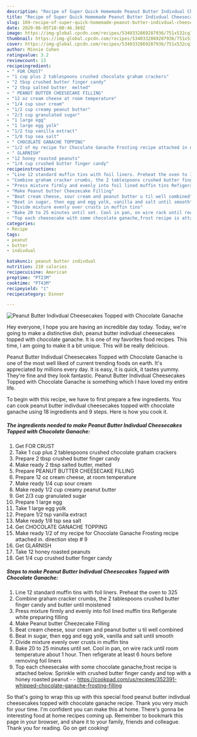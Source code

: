 ```yaml
---
description: "Recipe of Super Quick Homemade Peanut Butter Indivdual Cheesecakes Topped with Chocolate Ganache"
title: "Recipe of Super Quick Homemade Peanut Butter Indivdual Cheesecakes Topped with Chocolate Ganache"
slug: 169-recipe-of-super-quick-homemade-peanut-butter-indivdual-cheesecakes-topped-with-chocolate-ganache
date: 2020-06-05T10:00:46.369Z
image: https://img-global.cpcdn.com/recipes/5340332869287936/751x532cq70/peanut-butter-indivdual-cheesecakes-topped-with-chocolate-ganache-recipe-main-photo.jpg
thumbnail: https://img-global.cpcdn.com/recipes/5340332869287936/751x532cq70/peanut-butter-indivdual-cheesecakes-topped-with-chocolate-ganache-recipe-main-photo.jpg
cover: https://img-global.cpcdn.com/recipes/5340332869287936/751x532cq70/peanut-butter-indivdual-cheesecakes-topped-with-chocolate-ganache-recipe-main-photo.jpg
author: Minnie Cohen
ratingvalue: 3.2
reviewcount: 13
recipeingredient:
- " FOR CRUST"
- "1 cup plus 2 tablespoons crushed chocolate graham crackers"
- "2 tbsp crushed butter finger candy"
- "2 tbsp salted butter  melted"
- " PEANUT BUTTER CHEESECAKE FILLING"
- "12 oz cream cheese at room temperature"
- "1/4 cup sour cream"
- "1/2 cup creamy peanut butter"
- "2/3 cup granulated sugar"
- "1 large egg"
- "1 large egg yolk"
- "1/2 tsp vanilla extract"
- "1/8 tsp sea salt"
- " CHOCOLATE GANACHE TOPPING"
- "1/2 of my recipe for Chocolate Ganache Frosting recipe attached in direction step  9"
- " GLARNISH"
- "12 honey roasted peanuts"
- "1/4 cup crushed butter finger candy"
recipeinstructions:
- "Line 12 standard muffin tins with foil liners. Preheat the oven to 325"
- "Combine graham cracker crumbs, the 2 tablespoons crushed butter finger candy and butter until moistened"
- "Press mixture firmly and evenly into foil lined muffin tins Refigerate white preparing filling"
- "Make Peanut butter Cheezecake Filling"
- "Beat cream cheese, sour cream and peanut butter u til well combined"
- "Beat in sugar, then egg and egg yolk, vanilla and salt until smooth"
- "Divide mixture evenly over crusts in muffin tins"
- "Bake 20 to 25 minutes until set. Cool in pan, on wire rack until room temperature about 1 hour. Then refigerate at least 6 hours before removing foil liners"
- "Top each cheesecake with some chocolate ganache,frost recipe is attached below. Sprinkle with crushed butter finger candy and top with a honey roasted peanut  https://cookpad.com/us/recipes/352391-whipped-chocolate-ganache-frosting-filling"
categories:
- Recipe
tags:
- peanut
- butter
- indivdual

katakunci: peanut butter indivdual 
nutrition: 210 calories
recipecuisine: American
preptime: "PT23M"
cooktime: "PT43M"
recipeyield: "1"
recipecategory: Dinner

---
```



![Peanut Butter Indivdual Cheesecakes Topped with Chocolate Ganache](https://img-global.cpcdn.com/recipes/5340332869287936/751x532cq70/peanut-butter-indivdual-cheesecakes-topped-with-chocolate-ganache-recipe-main-photo.jpg)

Hey everyone, I hope you are having an incredible day today. Today, we're going to make a distinctive dish, peanut butter indivdual cheesecakes topped with chocolate ganache. It is one of my favorites food recipes. This time, I am going to make it a bit unique. This will be really delicious.

Peanut Butter Indivdual Cheesecakes Topped with Chocolate Ganache is one of the most well liked of current trending foods on earth. It's appreciated by millions every day. It is easy, it is quick, it tastes yummy. They're fine and they look fantastic. Peanut Butter Indivdual Cheesecakes Topped with Chocolate Ganache is something which I have loved my entire life.




To begin with this recipe, we have to first prepare a few ingredients. You can cook peanut butter indivdual cheesecakes topped with chocolate ganache using 18 ingredients and 9 steps. Here is how you cook it.

<!--inarticleads1-->

##### The ingredients needed to make Peanut Butter Indivdual Cheesecakes Topped with Chocolate Ganache:

1. Get  FOR CRUST
1. Take 1 cup plus 2 tablespoons crushed chocolate graham crackers
1. Prepare 2 tbsp crushed butter finger candy
1. Make ready 2 tbsp salted butter,  melted
1. Prepare  PEANUT BUTTER CHEESECAKE FILLING
1. Prepare 12 oz cream cheese, at room temperature
1. Make ready 1/4 cup sour cream
1. Make ready 1/2 cup creamy peanut butter
1. Get 2/3 cup granulated sugar
1. Prepare 1 large egg
1. Take 1 large egg yolk
1. Prepare 1/2 tsp vanilla extract
1. Make ready 1/8 tsp sea salt
1. Get  CHOCOLATE GANACHE TOPPING
1. Make ready 1/2 of my recipe for Chocolate Ganache Frosting recipe attached in. direction step # 9
1. Get  GLARNISH
1. Take 12 honey roasted peanuts
1. Get 1/4 cup crushed butter finger candy




<!--inarticleads2-->

##### Steps to make Peanut Butter Indivdual Cheesecakes Topped with Chocolate Ganache:

1. Line 12 standard muffin tins with foil liners. Preheat the oven to 325
1. Combine graham cracker crumbs, the 2 tablespoons crushed butter finger candy and butter until moistened
1. Press mixture firmly and evenly into foil lined muffin tins Refigerate white preparing filling
1. Make Peanut butter Cheezecake Filling
1. Beat cream cheese, sour cream and peanut butter u til well combined
1. Beat in sugar, then egg and egg yolk, vanilla and salt until smooth
1. Divide mixture evenly over crusts in muffin tins
1. Bake 20 to 25 minutes until set. Cool in pan, on wire rack until room temperature about 1 hour. Then refigerate at least 6 hours before removing foil liners
1. Top each cheesecake with some chocolate ganache,frost recipe is attached below. Sprinkle with crushed butter finger candy and top with a honey roasted peanut -  - https://cookpad.com/us/recipes/352391-whipped-chocolate-ganache-frosting-filling




So that's going to wrap this up with this special food peanut butter indivdual cheesecakes topped with chocolate ganache recipe. Thank you very much for your time. I'm confident you can make this at home. There's gonna be interesting food at home recipes coming up. Remember to bookmark this page in your browser, and share it to your family, friends and colleague. Thank you for reading. Go on get cooking!
